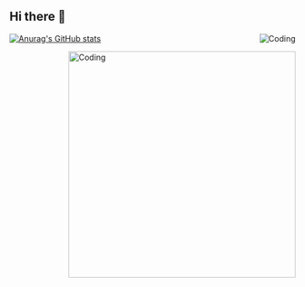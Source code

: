 ## Hi there 👋

<!--
**SenithuJkdy/SenithuJkdy** is a ✨ _special_ ✨ repository because its `README.md` (this file) appears on your GitHub profile.

Here are some ideas to get you started:

- 🔭 I’m currently working on ...
- 🌱 I’m currently learning ...
- 👯 I’m looking to collaborate on ...
- 🤔 I’m looking for help with ...
- 💬 Ask me about ...
- 📫 How to reach me: ...
- 😄 Pronouns: ...
- ⚡ Fun fact: ...
-->
<img align="right" alt="Coding" width="" src="https://user-images.githubusercontent.com/74038190/212750996-938b257b-266c-45a7-9af7-655341c0f58b.gif">


[![Anurag's GitHub stats](https://github-readme-stats.vercel.app/api?username=senithujkdy)](https://github.com/anuraghazra/github-readme-stats)


<img align="right" alt="Coding" width="400" src="https://repository-images.githubusercontent.com/462900780/0a10af70-6cbf-46df-9071-0ff586a3b1d6">
